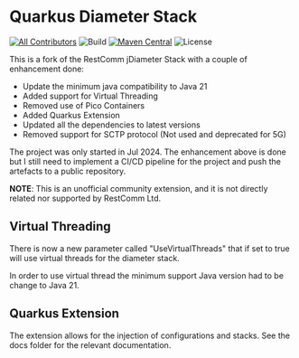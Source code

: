# Quarkus Diameter Stack

<!-- ALL-CONTRIBUTORS-BADGE:START - Do not remove or modify this section -->
[![All Contributors](https://img.shields.io/badge/all_contributors-1-orange.svg?style=flat-square)](#contributors-) <!-- ALL-CONTRIBUTORS-BADGE:END -->
![Build](https://img.shields.io/github/actions/workflow/status/eddiecarpenter/go-jdiameter/build.yml?branch=main)
[![Maven Central](https://img.shields.io/maven-central/v/io.quarkiverse.quarkus-zookeeper/quarkus-zookeeper.svg?label=Maven%20Central&style=flat-square)](https://search.maven.org/artifact/io.quarkiverse.quarkus-zookeeper/quarkus-zookeeper)
![License](https://img.shields.io/github/license/eddiecarpenter/go-jdiameter)

This is a fork of the RestComm jDiameter Stack with a couple of enhancement done:

- Update the minimum java compatibility to Java 21
- Added support for Virtual Threading
- Removed use of Pico Containers
- Added Quarkus Extension
- Updated all the dependencies to latest versions
- Removed support for SCTP protocol (Not used and deprecated for 5G)

The project was only started in Jul 2024. The enhancement above is done but I still need to implement a CI/CD pipeline
for the project and push the artefacts to a public repository.

**NOTE**: This is an unofficial community extension, and it is not directly related nor supported by RestComm Ltd.

## Virtual Threading

There is now a new parameter called "UseVirtualThreads" that if set to true will use virtual threads for the diameter
stack.

In order to use virtual thread the minimum support Java version had to be change to Java 21.

## Quarkus Extension

The extension allows for the injection of configurations and stacks.
See the docs folder for the relevant documentation.
